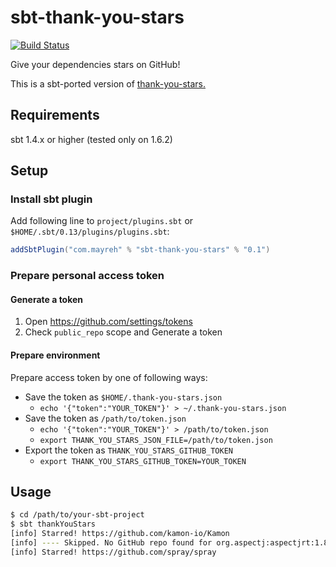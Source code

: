 # sbt-thank-you-stars

[![Build Status](https://travis-ci.org/ocadaruma/sbt-thank-you-stars.svg?branch=master)](https://travis-ci.org/ocadaruma/sbt-thank-you-stars)

Give your dependencies stars on GitHub!

This is a sbt-ported version of [thank-you-stars.](https://github.com/teppeis/thank-you-stars)

## Requirements

sbt 1.4.x or higher (tested only on 1.6.2)

## Setup

### Install sbt plugin

Add following line to `project/plugins.sbt` or `$HOME/.sbt/0.13/plugins/plugins.sbt`:

```scala
addSbtPlugin("com.mayreh" % "sbt-thank-you-stars" % "0.1")
```

### Prepare personal access token

#### Generate a token

1. Open https://github.com/settings/tokens
2. Check `public_repo` scope and Generate a token

#### Prepare environment

Prepare access token by one of following ways:

- Save the token as `$HOME/.thank-you-stars.json`
  - `echo '{"token":"YOUR_TOKEN"}' > ~/.thank-you-stars.json`
- Save the token as `/path/to/token.json`
  - `echo '{"token":"YOUR_TOKEN"}' > /path/to/token.json`
  - `export THANK_YOU_STARS_JSON_FILE=/path/to/token.json`
- Export the token as `THANK_YOU_STARS_GITHUB_TOKEN`
  - `export THANK_YOU_STARS_GITHUB_TOKEN=YOUR_TOKEN`

## Usage

```bash
$ cd /path/to/your-sbt-project
$ sbt thankYouStars
[info] Starred! https://github.com/kamon-io/Kamon
[info] ---- Skipped. No GitHub repo found for org.aspectj:aspectjrt:1.8.7
[info] Starred! https://github.com/spray/spray
```
